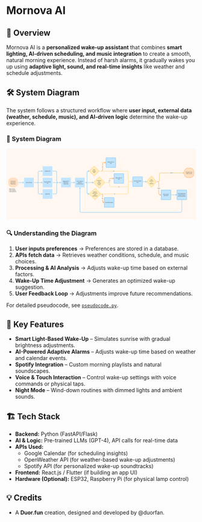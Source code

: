 # Mornova AI

## 🚀 Overview
Mornova AI is a **personalized wake-up assistant** that combines **smart lighting, AI-driven scheduling, and music integration** to create a smooth, natural morning experience. Instead of harsh alarms, it gradually wakes you up using **adaptive light, sound, and real-time insights** like weather and schedule adjustments.

## 🛠️ System Diagram
The system follows a structured workflow where **user input, external data (weather, schedule, music), and AI-driven logic** determine the wake-up experience.

### 📌 System Diagram
![Mornova AI System Diagram](assets/mornova_diagram.png)

### 🔍 Understanding the Diagram
1. **User inputs preferences** → Preferences are stored in a database.
2. **APIs fetch data** → Retrieves weather conditions, schedule, and music choices.
3. **Processing & AI Analysis** → Adjusts wake-up time based on external factors.
4. **Wake-Up Time Adjustment** → Generates an optimized wake-up suggestion.
5. **User Feedback Loop** → Adjustments improve future recommendations.

For detailed pseudocode, see [`pseudocode.py`](pseudocode.py).

## 🌅 Key Features
- **Smart Light-Based Wake-Up** – Simulates sunrise with gradual brightness adjustments.
- **AI-Powered Adaptive Alarms** – Adjusts wake-up time based on weather and calendar events.
- **Spotify Integration** – Custom morning playlists and natural soundscapes.
- **Voice & Touch Interaction** – Control wake-up settings with voice commands or physical taps.
- **Night Mode** – Wind-down routines with dimmed lights and ambient sounds.

## 🏗️ Tech Stack
- **Backend:** Python (FastAPI/Flask)
- **AI & Logic:** Pre-trained LLMs (GPT-4), API calls for real-time data
- **APIs Used:**
  - Google Calendar (for scheduling insights)
  - OpenWeather API (for weather-based wake-up adjustments)
  - Spotify API (for personalized wake-up soundtracks)
- **Frontend:** React.js / Flutter (if building an app UI)
- **Hardware (Optional):** ESP32, Raspberry Pi (for physical lamp control)

## 💡 Credits

- A **Duor.fun** creation, designed and developed by @duorfan.
